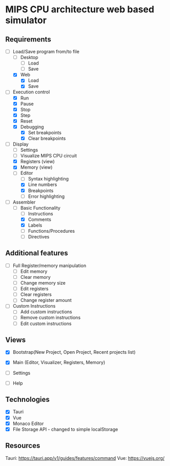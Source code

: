 # MIPS CPU architecture web based simulator

## Requirements
- [ ] Load/Save program from/to file
    - [ ] Desktop
      - [ ] Load
      - [ ] Save
    - [x] Web
      - [x] Load
      - [x] Save
- [ ] Execution control
  - [x] Run
  - [x] Pause
  - [x] Stop
  - [x] Step
  - [x] Reset
  - [x] Debugging
    - [x] Set breakpoints
    - [x] Clear breakpoints
- [ ] Display
  - [ ] Settings
  - [ ] Visualize MIPS CPU circuit
  - [x] Registers (view)
  - [x] Memory (view)
  - [ ] Editor
    - [ ] Syntax highlighting
    - [x] Line numbers
    - [x] Breakpoints
    - [ ] Error highlighting
- [ ] Assembler
  - [ ] Basic Functionality
    - [ ] Instructions
    - [x] Comments
    - [x] Labels
    - [ ] Functions/Procedures
    - [ ] Directives

## Additional features
- [ ] Full Register/memory manipulation
  - [ ] Edit memory
  - [ ] Clear memory
  - [ ] Change memory size
  - [ ] Edit registers
  - [ ] Clear registers
  - [ ] Change register amount
- [ ] Custom Instructions
  - [ ] Add custom instructions
  - [ ] Remove custom instructions
  - [ ] Edit custom instructions

## Views
- [x] Bootstrap(New Project, Open Project, Recent projects list)
- [x] Main (Editor, Visualizer, Registers, Memory)
- [ ] Settings
- [ ] Help


## Technologies
- [x] Tauri
- [x] Vue
- [x] Monaco Editor
- [x] File Storage API - changed to simple localStorage

## Resources
Tauri: https://tauri.app/v1/guides/features/command
Vue: https://vuejs.org/